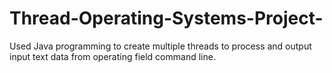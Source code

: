 # Thread-Operating-Systems-Project-
Used Java programming to create multiple threads to process and output input text data from operating field command line.
